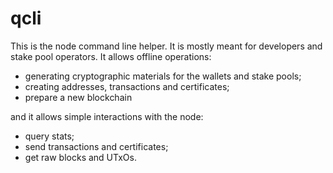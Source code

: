 # qcli

This is the node command line helper. It is mostly meant for developers and
stake pool operators. It allows offline operations:

* generating cryptographic materials for the wallets and stake pools;
* creating addresses, transactions and certificates;
* prepare a new blockchain

and it allows simple interactions with the node:

* query stats;
* send transactions and certificates;
* get raw blocks and UTxOs.
